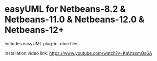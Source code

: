 # easyUML for Netbeans-8.2 & Netbeans-11.0 & Netbeans-12.0 & Netbeans-12+
Includes easyUML plug-in .nbm files

Installation video link:
https://www.youtube.com/watch?v=KaUtssmQs6A
